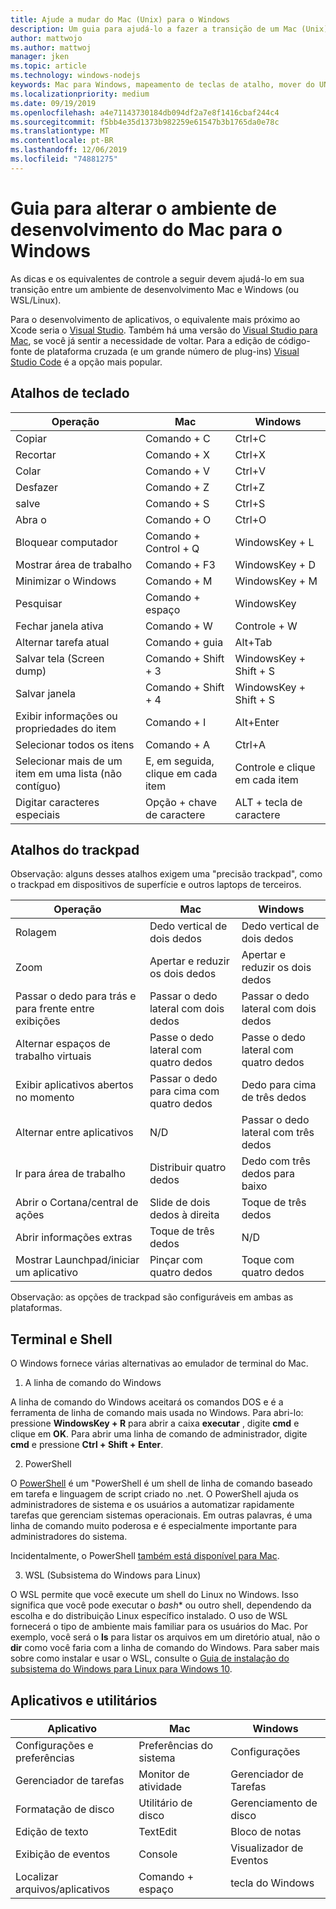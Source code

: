 ```yaml
---
title: Ajude a mudar do Mac (Unix) para o Windows
description: Um guia para ajudá-lo a fazer a transição de um Mac (Unix) para um ambiente de desenvolvimento do Windows, incluindo o mapeamento de teclas de atalho e uma breve visão geral dos conceitos que diferem entre Mac e Windows.
author: mattwojo
ms.author: mattwoj
manager: jken
ms.topic: article
ms.technology: windows-nodejs
keywords: Mac para Windows, mapeamento de teclas de atalho, mover do UNIX para o Windows, fazer a transição do Mac para o Windows, ajudar a mudar do MacBook para a superfície, como usar o Windows para um usuário Macintosh, alternando do Macintosh para o Windows, ajudar a alterar os ambientes de desenvolvimento, Mac OS X para o Windows, ajuda movendo do Mac para o PC
ms.localizationpriority: medium
ms.date: 09/19/2019
ms.openlocfilehash: a4e71143730184db094df2a7e8f1416cbaf244c4
ms.sourcegitcommit: f5bb4e35d1373b982259e61547b3b1765da0e78c
ms.translationtype: MT
ms.contentlocale: pt-BR
ms.lasthandoff: 12/06/2019
ms.locfileid: "74881275"
---
```

# <a name="guide-for-changing-your-dev-environment-from-mac-to-windows"></a>Guia para alterar o ambiente de desenvolvimento do Mac para o Windows

As dicas e os equivalentes de controle a seguir devem ajudá-lo em sua transição entre um ambiente de desenvolvimento Mac e Windows (ou WSL/Linux).

Para o desenvolvimento de aplicativos, o equivalente mais próximo ao Xcode seria o [Visual Studio](https://visualstudio.microsoft.com). Também há uma versão do [Visual Studio para Mac](https://visualstudio.microsoft.com/vs/mac/), se você já sentir a necessidade de voltar. Para a edição de código-fonte de plataforma cruzada (e um grande número de plug-ins) [Visual Studio Code](https://code.visualstudio.com/?wt.mc_id=DX_841432) é a opção mais popular.

## <a name="keyboard-shortcuts"></a>Atalhos de teclado

| **Operação** | **Mac** | **Windows** |
|---------------|--------------------|---------------------|
| Copiar | Comando + C | Ctrl+C |
| Recortar | Comando + X | Ctrl+X |
| Colar | Comando + V | Ctrl+V |
| Desfazer | Comando + Z | Ctrl+Z |
| salve | Comando + S | Ctrl+S |
| Abra o | Comando + O | Ctrl+O |
| Bloquear computador | Comando + Control + Q | WindowsKey + L |
| Mostrar área de trabalho | Comando + F3 | WindowsKey + D |
| Minimizar o Windows | Comando + M | WindowsKey + M |
| Pesquisar | Comando + espaço | WindowsKey |
| Fechar janela ativa | Comando + W | Controle + W |
| Alternar tarefa atual | Comando + guia | Alt+Tab |
| Salvar tela (Screen dump) | Comando + Shift + 3 | WindowsKey + Shift + S |
| Salvar janela | Comando + Shift + 4 | WindowsKey + Shift + S |
| Exibir informações ou propriedades do item | Comando + I | Alt+Enter |
 | Selecionar todos os itens | Comando + A | Ctrl+A |
| Selecionar mais de um item em uma lista (não contíguo) | E, em seguida, clique em cada item | Controle e clique em cada item |
| Digitar caracteres especiais | Opção + chave de caractere | ALT + tecla de caractere|

## <a name="trackpad-shortcuts"></a>Atalhos do trackpad

Observação: alguns desses atalhos exigem uma "precisão trackpad", como o trackpad em dispositivos de superfície e outros laptops de terceiros.

 **Operação** | **Mac** | **Windows** |
|---------------|--------------------|---------------------|
| Rolagem | Dedo vertical de dois dedos | Dedo vertical de dois dedos |
| Zoom | Apertar e reduzir os dois dedos | Apertar e reduzir os dois dedos |
| Passar o dedo para trás e para frente entre exibições | Passar o dedo lateral com dois dedos | Passar o dedo lateral com dois dedos |
| Alternar espaços de trabalho virtuais | Passe o dedo lateral com quatro dedos | Passe o dedo lateral com quatro dedos |
| Exibir aplicativos abertos no momento | Passar o dedo para cima com quatro dedos | Dedo para cima de três dedos |
| Alternar entre aplicativos | N/D | Passar o dedo lateral com três dedos |
| Ir para área de trabalho | Distribuir quatro dedos | Dedo com três dedos para baixo |
| Abrir o Cortana/central de ações | Slide de dois dedos à direita | Toque de três dedos |
| Abrir informações extras | Toque de três dedos | N/D |
|Mostrar Launchpad/iniciar um aplicativo | Pinçar com quatro dedos | Toque com quatro dedos |

Observação: as opções de trackpad são configuráveis em ambas as plataformas.

## <a name="terminal-and-shell"></a>Terminal e Shell

O Windows fornece várias alternativas ao emulador de terminal do Mac.

1. A linha de comando do Windows

A linha de comando do Windows aceitará os comandos DOS e é a ferramenta de linha de comando mais usada no Windows. Para abri-lo: pressione **WindowsKey + R** para abrir a caixa **executar** , digite **cmd** e clique em **OK**. Para abrir uma linha de comando de administrador, digite **cmd** e pressione **Ctrl + Shift + Enter**.

2. PowerShell

O [PowerShell](https://docs.microsoft.com/powershell/scripting/overview?view=powershell-6) é um "PowerShell é um shell de linha de comando baseado em tarefa e linguagem de script criado no .net. O PowerShell ajuda os administradores de sistema e os usuários a automatizar rapidamente tarefas que gerenciam sistemas operacionais. Em outras palavras, é uma linha de comando muito poderosa e é especialmente importante para administradores do sistema.

Incidentalmente, o PowerShell [também está disponível para Mac](https://docs.microsoft.com/powershell/scripting/install/installing-powershell-core-on-macos?view=powershell-6).

3. WSL (Subsistema do Windows para Linux)

O WSL permite que você execute um shell do Linux no Windows. Isso significa que você pode executar o *bash** ou outro shell, dependendo da escolha e do distribuição Linux específico instalado. O uso de WSL fornecerá o tipo de ambiente mais familiar para os usuários do Mac. Por exemplo, você será o **ls** para listar os arquivos em um diretório atual, não o **dir** como você faria com a linha de comando do Windows. Para saber mais sobre como instalar e usar o WSL, consulte o [Guia de instalação do subsistema do Windows para Linux para Windows 10](https://docs.microsoft.com/windows/wsl/install-win10).

## <a name="apps-and-utilities"></a>Aplicativos e utilitários

 **Aplicativo** | **Mac** | **Windows** |
|---------------|--------------------|---------------------|
| Configurações e preferências | Preferências do sistema | Configurações |
| Gerenciador de tarefas | Monitor de atividade | Gerenciador de Tarefas |
| Formatação de disco | Utilitário de disco | Gerenciamento de disco |
| Edição de texto | TextEdit | Bloco de notas |
| Exibição de eventos | Console | Visualizador de Eventos |
| Localizar arquivos/aplicativos | Comando + espaço | tecla do Windows |
